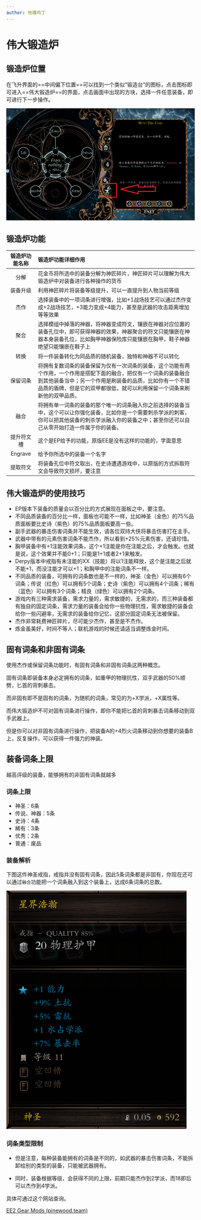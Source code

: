 ```yaml
---
author: 地爆鸡丁
---
```


# 伟大锻造炉

## 锻造炉位置

 在飞升界面的==中间偏下位置==可以找到一个类似“锻造台”的图标，点击图标即可进入==伟大锻造炉==的界面，点击画面中出现的方块，选择一件任意装备，即可进行下一步操作。

![伟大锻造炉入口位置](../static/06D7A71FC601F775ECE81C8FBA0097CA.png)

## 锻造炉功能

| 锻造炉功能名称 | 锻造炉功能详细作用 |
|:----:|:-|
| 分解 |花金币将所选中的装备分解为神匠碎片，神匠碎片可以理解为伟大锻造炉中对装备进行各种操作的货币|
| 装备升级 | 利用神匠碎片将装备等级提升，可以一直提升到人物当前等级 |
| 杰作 | 选择装备中的一项词条进行增强，比如+1战场技艺可以通过杰作变成+2战场技艺，+3能力变成+4能力，甚至是武器的攻击距离增加等等效果 |
| 聚合 | 选择模组中掉落的神器，将神器变成符文，镶嵌在神器对应位置的装备孔位中，即可获得神器的效果，神器聚合的符文只能镶嵌在神器本身装备孔位，比如胸甲神器保险库只能镶嵌在胸甲，鞋子神器绝望只能镶嵌在鞋子上 |
| 转换 | 将一件装备转化为同品质的随机装备，独特和神器不可以转化 |
| 保留词条 | 将拥有复数词条的装备保留为仅有一次词条的装备，这个功能有两个作用，一个作用是搭配下面的融合，把仅有一个词条的装备融合到其他装备当中；另一个作用是刷装备的品质，比如你有一个不错品质的盾牌，但是它的双甲都很低，就可以利用保留一个词条来刷新他的双甲品质。 |
| 融合 | 将拥有单一词条的装备的那个唯一的词条融入你之前选择的装备当中，这个可以让你强化装备，比如你是一个需要刺杀学派的刺客，你可以把其他装备的刺杀学派融入你的装备之中；甚至你还可以自己从零开始打造一件属于你的装备。
| 提升符文槽 |这个是EP给予的功能，原版EE是没有这样的功能的，字面意思|
| Engrave |给予你所选中的装备一个名字|
| 提取符文 |将装备孔位中符文取出，在史诗遭遇游戏中，以原版的方式拆取符文会导致符文损坏，要注意|

## 伟大锻造炉的使用技巧

 - EP版本下装备的质量会以百分比的方式展现在面板之中，要注意。
 - 不同品质装备的百分比一样，面板也可能不一样，比如神圣（金色）的75%品质面板要比史诗（紫色）的75%品质面板要高一些。
 - 副手武器的暴击伤害词条并不能生效，请各位双持大侠将暴击伤害打在主手。
 - 武器中带有的元素伤害词条不能杰作，所以看到+25%元素伤害，还请珍惜。
 - 胸甲装备中有+1注能效果词条，这个+1注能是你在注能之后，才会触发。也就是说，这个效果并不能0+1；只能是1+1或者2+1来触发。
 - Derpy版本中戒指有未注能的XX（技能）将以1注能释放，这个是注能之后就不能+1，而没注能才可以+1；和胸甲中的注能词条不一样。
 - 不同品质的装备，可拥有的词条数也是不一样的，神圣（金色）可以拥有6个词条；传说（红色）可以拥有5个词条；史诗（紫色）可以拥有4个词条；稀有（蓝色）可以拥有3个词条；精良（绿色）可以拥有2个词条。
 - 游戏内有三种需求装备，需求力量的，需求敏捷的，无需求的，而三种装备都有独自的固定词条，需求力量的装备会给你一些物理抗性，需求敏捷的装备会给你一些闪避率，无需求的装备给你记忆，这部分固定词条无法被保留。
 - 杰作非常耗费神匠碎片，尽可能少杰作，甚至是不杰作。
 - 炼金虽美好，时间不等人；联机游戏的时候还请适当调整炼金时间。

## 固有词条和非固有词条

使用杰作或保留词条功能时，有固有词条和非固有词条这两种概念。

固有词条即装备本身必定拥有的词条，如重甲的物理抗性，双手武器的50%顺劈，匕首的背刺暴击。

而非固有即不是固有的词条，为随机的词条，常见的为+X学派，+X属性等。

而伟大锻造炉不可对固有词条进行操作，即你不能把匕首的背刺暴击词条移动到双手武器上。

但是你可以对非固有词条进行操作，把装备A的+4烈火词条移动到你想要的装备B上，反复操作，可以获得一件强力的神装。

## 装备词条上限

越高评级的装备，能够拥有的非固有词条就越多

### 词条上限

- 神圣：6条
- 传说、神器：5条
- 史诗：4条
- 稀有：3条
- 优秀：2条
- 普通：废品

### 装备解析

下图这件神圣戒指，戒指并没有固有词条，因此5条词条都是非固有，你现在还可以通过`融合`功能把一个词条融入到这个装备上，达成6条词条的总数。

![image-20240323160959642](../static/image-20240323160959642.png)

### 词条类型限制

- 但是注意，每种装备能拥有的词条是不同的，如武器的暴击伤害词条，不能拆卸给别的类型的装备，只能被武器拥有。

- 同时，装备根据等级，会获得不同的上限，前期只能杰作到2学派，而18即后可以杰作到4学派。

具体可通过这个网站查询。

[EE2 Gear Mods (pinewood.team)](https://www.pinewood.team/ee2gearmods/)